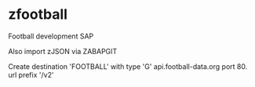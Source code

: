 # zfootball
Football development SAP

Also import zJSON via ZABAPGIT

Create destination 'FOOTBALL' with type 'G' api.football-data.org port 80. url prefix '/v2' 
